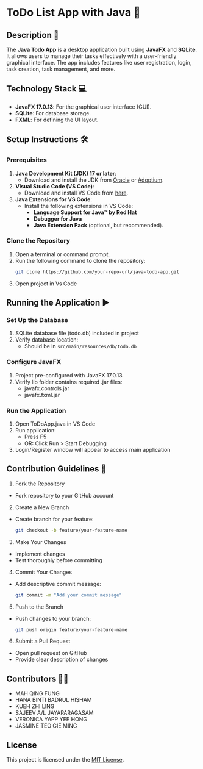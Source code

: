 # ToDo List App with Java 🚀

## Description 📝

The **Java Todo App** is a desktop application built using **JavaFX** and **SQLite**. It allows users to manage their tasks effectively with a user-friendly graphical interface. The app includes features like user registration, login, task creation, task management, and more.

## Technology Stack 💻

- **JavaFX 17.0.13**: For the graphical user interface (GUI).
- **SQLite**: For database storage.
- **FXML**: For defining the UI layout.

## Setup Instructions 🛠️

### **Prerequisites**
1. **Java Development Kit (JDK) 17 or later**:
   - Download and install the JDK from [Oracle](https://www.oracle.com/java/technologies/javase-downloads.html) or [Adoptium](https://adoptium.net/).
2. **Visual Studio Code (VS Code)**:
   - Download and install VS Code from [here](https://code.visualstudio.com/).
3. **Java Extensions for VS Code**:
   - Install the following extensions in VS Code:
     - **Language Support for Java™ by Red Hat**
     - **Debugger for Java**
     - **Java Extension Pack** (optional, but recommended).

### **Clone the Repository**
1. Open a terminal or command prompt.
2. Run the following command to clone the repository:
   ```bash
   git clone https://github.com/your-repo-url/java-todo-app.git
   ```
3. Open project in Vs Code

## Running the Application ▶️

### **Set Up the Database**
1. SQLite database file (todo.db) included in project
2. Verify database location:
   - Should be in `src/main/resources/db/todo.db`

### **Configure JavaFX**
1. Project pre-configured with JavaFX 17.0.13
2. Verify lib folder contains required .jar files:
   - javafx.controls.jar
   - javafx.fxml.jar

### **Run the Application**
1. Open ToDoApp.java in VS Code
2. Run application:
   - Press F5 
   - OR: Click Run > Start Debugging
3. Login/Register window will appear to access main application

## Contribution Guidelines 📜

1. Fork the Repository
  - Fork repository to your GitHub account

2. Create a New Branch
  - Create branch for your feature:
    ```bash
    git checkout -b feature/your-feature-name
    ```

3. Make Your Changes
  - Implement changes
  - Test thoroughly before committing

4. Commit Your Changes
  - Add descriptive commit message:
    ```bash
    git commit -m "Add your commit message"
    ```

5. Push to the Branch
  - Push changes to your branch:
    ```bash
    git push origin feature/your-feature-name
    ```

6. Submit a Pull Request
  - Open pull request on GitHub
  - Provide clear description of changes

## Contributors 🧑‍🚀

* MAH QING FUNG
* HANA BINTI BADRUL HISHAM
* KUEH ZHI LING
* SAJEEV A/L JAYAPARAGASAM
* VERONICA YAPP YEE HONG
* JASMINE TEO GIE MING

## License

This project is licensed under the [MIT License](LICENSE).